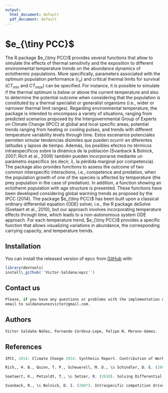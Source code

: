 ```yaml
---
output:
  html_document: default
  pdf_document: default
---
```


# $e_{\tiny PCC}$

<!-- badges: start -->
<!-- badges: end -->

The R package $e_{\tiny PCC}$ provides several functions that allow to simulate the effects of thermal sensitivity and the exposition to different environmental temperature trends on the abundance dynamics of ectothermic populations. More specifically, parameters associated with the optimum population performance ($r_{o}$) and critical thermal limits for survival ($CT_{min}$ and $CT_{max}$) can be specified. For instance, it is possible to simulate if the thermal optimum is below or above the current temperature and also to determine the potential outcome when considering that the population is constituted by a thermal specialist or generalist organisms (i.e., wider or narrower thermal limit ranges). Regarding environmental temperature, the package is intended to encompass a variety of situations, ranging from predicted scenarios proposed by the Intergovernmental Group of Experts on Climate Change (IPCC) at global and local specific areas, potential trends ranging from heating or cooling pulses, and trends with different temperature variability levels through time. Estos escenarios potenciales permiten simular tendencias disímiles que pueden ocurrir en diferentes latitudes y lapsos de tiempo. Además, los posibles efectos no térmicos intraespecíficos sobre la dinámica de la población (Svanback \& Bolnick, 2007; Rich et al., 2009) también pueden incorporarse mediante un parámetro específico (es decir, $\lambda$, la pérdida marginal por competencia).
The package also provides functions to assess the outcome of two common interspecific interactions, i.e., competence and predation, when the population growth of one of the species is affected by temperature (the prey population in the case of predation).  In addition, a function showing an ectotherm population with age structure is presented. These functions have been developed considering global warming trends as proposed by the IPCC (2014).
The package $e_{\tiny PCC}$ has been built upon a classical ordinary differential equation (ODE) solver, i.e., the  R package deSolve (Soetaert et al., 2010), but our approach involves incorporating temperature effects through time, which leads to a non-autonomous system ODE approach.
For each temperature trend, $e_{\tiny PCC}$ provides a specific function that allows visualizing variations in abundance, the corresponding carrying capacity, and temperature trends.

## Installation

You can install the released version of epcc from [GitHub](https://github.com/Victor-Saldana/epcc) with:

``` r
library(devtools)
install\_github(''Victor-Saldana/epcc'')
```

## Contact us 
``` r
Please, if you have any questions or problems with the implementation of the package,  send an 
email to saldananunezvictor@gmail.com.
```

## Authors
``` r
Víctor Saldaña-Núñez, Fernando Córdova-Lepe, Felipe N. Moreno-Gómez.
```

## References
``` r
IPCC, 2014: Climate Change 2014: Synthesis Report. Contribution of Working Groups I, II and III to the Fifth Assessment Report of the Intergovernmental Panel on Climate Change [Core Writing Team, R.K. Pachauri and L.A. Meyer (eds.)]. IPCC, Geneva, Switzerland, 151 pp.
```
``` r
Rich,, H. B., Quinn, T. P., Scheuerell, M. D., \& Schindler, D. E. (2009). Climate and intraspecific competition control the growth and life history of juvenile sockeye salmon (Oncorhynchus nerka) in Iliamna Lake, Alaska. Canadian Journal of Fisheries and Aquatic Sciences, 66(2), 238-246.doi:10.1139/f08-210
```
``` r
Soetaert, K., Petzoldt, T., \& Setzer, R. (2010). Solving Differential Equations in R: Package deSolve. Journal of Statistical Software, 33(9), 1 - 25. doi:http://dx.doi.org/10.18637/jss.v033.i09
```

``` r
Svanback, R., \& Bolnick, D. I. (2007). Intraspecific competition drives increased resource use diversity within a natural population. Proceedings of the Royal Society B: Biological Sciences, 274(1611), 839-844. doi:10.1098/rspb.2006.0198 
```
